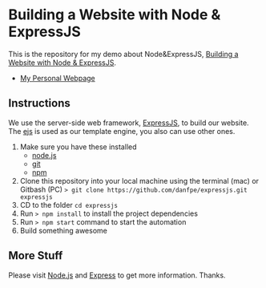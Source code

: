 # Building a Website with Node & ExpressJS
This is the repository for my demo about Node&ExpressJS, [Building a Website with Node & ExpressJS](). 
- [My Personal Webpage](http://t.cn/Rix5fl4)


## Instructions
We use the server-side web framework, [ExpressJS](http://expressjs.com/), to build our website. The [ejs](http://www.embeddedjs.com/) is used as our template engine, you also can use other ones. 

1. Make sure you have these installed
	- [node.js](http://nodejs.org/)
	- [git](http://git-scm.com/)
	- [npm](https://www.npmjs.com/)
2. Clone this repository into your local machine using the terminal (mac) or Gitbash (PC) `> git clone https://github.com/danfpe/expressjs.git expressjs`
3. CD to the folder `cd expressjs`
4. Run `> npm install` to install the project dependencies
5. Run `> npm start` command to start the automation
6. Build something awesome


## More Stuff
Please visit [Node.js](http://nodejs.org/) and [Express](http://expressjs.com/) to get more information. Thanks.